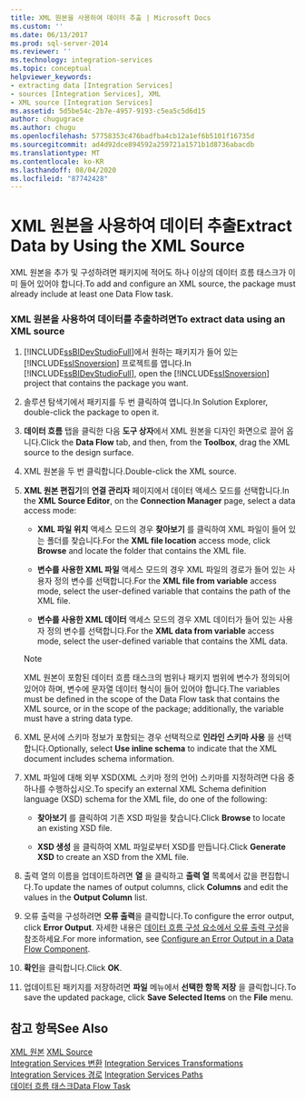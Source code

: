 ```yaml
---
title: XML 원본을 사용하여 데이터 추출 | Microsoft Docs
ms.custom: ''
ms.date: 06/13/2017
ms.prod: sql-server-2014
ms.reviewer: ''
ms.technology: integration-services
ms.topic: conceptual
helpviewer_keywords:
- extracting data [Integration Services]
- sources [Integration Services], XML
- XML source [Integration Services]
ms.assetid: 5d5be54c-2b7e-4957-9193-c5ea5c5d6d15
author: chugugrace
ms.author: chugu
ms.openlocfilehash: 57758353c476badfba4cb12a1ef6b5101f16735d
ms.sourcegitcommit: ad4d92dce894592a259721a1571b1d8736abacdb
ms.translationtype: MT
ms.contentlocale: ko-KR
ms.lasthandoff: 08/04/2020
ms.locfileid: "87742428"
---
```

# <a name="extract-data-by-using-the-xml-source"></a><span data-ttu-id="7ebc3-102">XML 원본을 사용하여 데이터 추출</span><span class="sxs-lookup"><span data-stu-id="7ebc3-102">Extract Data by Using the XML Source</span></span>
  <span data-ttu-id="7ebc3-103">XML 원본을 추가 및 구성하려면 패키지에 적어도 하나 이상의 데이터 흐름 태스크가 이미 들어 있어야 합니다.</span><span class="sxs-lookup"><span data-stu-id="7ebc3-103">To add and configure an XML source, the package must already include at least one Data Flow task.</span></span>  
  
### <a name="to-extract-data-using-an-xml-source"></a><span data-ttu-id="7ebc3-104">XML 원본을 사용하여 데이터를 추출하려면</span><span class="sxs-lookup"><span data-stu-id="7ebc3-104">To extract data using an XML source</span></span>  
  
1.  <span data-ttu-id="7ebc3-105">[!INCLUDE[ssBIDevStudioFull](../../includes/ssbidevstudiofull-md.md)]에서 원하는 패키지가 들어 있는 [!INCLUDE[ssISnoversion](../../includes/ssisnoversion-md.md)] 프로젝트를 엽니다.</span><span class="sxs-lookup"><span data-stu-id="7ebc3-105">In [!INCLUDE[ssBIDevStudioFull](../../includes/ssbidevstudiofull-md.md)], open the [!INCLUDE[ssISnoversion](../../includes/ssisnoversion-md.md)] project that contains the package you want.</span></span>  
  
2.  <span data-ttu-id="7ebc3-106">솔루션 탐색기에서 패키지를 두 번 클릭하여 엽니다.</span><span class="sxs-lookup"><span data-stu-id="7ebc3-106">In Solution Explorer, double-click the package to open it.</span></span>  
  
3.  <span data-ttu-id="7ebc3-107">**데이터 흐름** 탭을 클릭한 다음 **도구 상자**에서 XML 원본을 디자인 화면으로 끌어 옵니다.</span><span class="sxs-lookup"><span data-stu-id="7ebc3-107">Click the **Data Flow** tab, and then, from the **Toolbox**, drag the XML source to the design surface.</span></span>  
  
4.  <span data-ttu-id="7ebc3-108">XML 원본을 두 번 클릭합니다.</span><span class="sxs-lookup"><span data-stu-id="7ebc3-108">Double-click the XML source.</span></span>  
  
5.  <span data-ttu-id="7ebc3-109">**XML 원본 편집기**의 **연결 관리자** 페이지에서 데이터 액세스 모드를 선택합니다.</span><span class="sxs-lookup"><span data-stu-id="7ebc3-109">In the **XML Source Editor**, on the **Connection Manager** page, select a data access mode:</span></span>  
  
    -   <span data-ttu-id="7ebc3-110">**XML 파일 위치** 액세스 모드의 경우 **찾아보기** 를 클릭하여 XML 파일이 들어 있는 폴더를 찾습니다.</span><span class="sxs-lookup"><span data-stu-id="7ebc3-110">For the **XML file location** access mode, click **Browse** and locate the folder that contains the XML file.</span></span>  
  
    -   <span data-ttu-id="7ebc3-111">**변수를 사용한 XML 파일** 액세스 모드의 경우 XML 파일의 경로가 들어 있는 사용자 정의 변수를 선택합니다.</span><span class="sxs-lookup"><span data-stu-id="7ebc3-111">For the **XML file from variable** access mode, select the user-defined variable that contains the path of the XML file.</span></span>  
  
    -   <span data-ttu-id="7ebc3-112">**변수를 사용한 XML 데이터** 액세스 모드의 경우 XML 데이터가 들어 있는 사용자 정의 변수를 선택합니다.</span><span class="sxs-lookup"><span data-stu-id="7ebc3-112">For the **XML data from variable** access mode, select the user-defined variable that contains the XML data.</span></span>  
  
    > [!NOTE]  
    >  <span data-ttu-id="7ebc3-113">XML 원본이 포함된 데이터 흐름 태스크의 범위나 패키지 범위에 변수가 정의되어 있어야 하며, 변수에 문자열 데이터 형식이 들어 있어야 합니다.</span><span class="sxs-lookup"><span data-stu-id="7ebc3-113">The variables must be defined in the scope of the Data Flow task that contains the XML source, or in the scope of the package; additionally, the variable must have a string data type.</span></span>  
  
6.  <span data-ttu-id="7ebc3-114">XML 문서에 스키마 정보가 포함되는 경우 선택적으로 **인라인 스키마 사용** 을 선택합니다.</span><span class="sxs-lookup"><span data-stu-id="7ebc3-114">Optionally, select **Use inline schema** to indicate that the XML document includes schema information.</span></span>  
  
7.  <span data-ttu-id="7ebc3-115">XML 파일에 대해 외부 XSD(XML 스키마 정의 언어) 스키마를 지정하려면 다음 중 하나를 수행하십시오.</span><span class="sxs-lookup"><span data-stu-id="7ebc3-115">To specify an external XML Schema definition language (XSD) schema for the XML file, do one of the following:</span></span>  
  
    -   <span data-ttu-id="7ebc3-116">**찾아보기** 를 클릭하여 기존 XSD 파일을 찾습니다.</span><span class="sxs-lookup"><span data-stu-id="7ebc3-116">Click **Browse** to locate an existing XSD file.</span></span>  
  
    -   <span data-ttu-id="7ebc3-117">**XSD 생성** 을 클릭하여 XML 파일로부터 XSD를 만듭니다.</span><span class="sxs-lookup"><span data-stu-id="7ebc3-117">Click **Generate XSD** to create an XSD from the XML file.</span></span>  
  
8.  <span data-ttu-id="7ebc3-118">출력 열의 이름을 업데이트하려면 **열** 을 클릭하고 **출력 열** 목록에서 값을 편집합니다.</span><span class="sxs-lookup"><span data-stu-id="7ebc3-118">To update the names of output columns, click **Columns** and edit the values in the **Output Column** list.</span></span>  
  
9. <span data-ttu-id="7ebc3-119">오류 출력을 구성하려면 **오류 출력**을 클릭합니다.</span><span class="sxs-lookup"><span data-stu-id="7ebc3-119">To configure the error output, click **Error Output**.</span></span> <span data-ttu-id="7ebc3-120">자세한 내용은 [데이터 흐름 구성 요소에서 오류 출력 구성](../configure-an-error-output-in-a-data-flow-component.md)을 참조하세요.</span><span class="sxs-lookup"><span data-stu-id="7ebc3-120">For more information, see [Configure an Error Output in a Data Flow Component](../configure-an-error-output-in-a-data-flow-component.md).</span></span>  
  
10. <span data-ttu-id="7ebc3-121">**확인**을 클릭합니다.</span><span class="sxs-lookup"><span data-stu-id="7ebc3-121">Click **OK**.</span></span>  
  
11. <span data-ttu-id="7ebc3-122">업데이트된 패키지를 저장하려면 **파일** 메뉴에서 **선택한 항목 저장** 을 클릭합니다.</span><span class="sxs-lookup"><span data-stu-id="7ebc3-122">To save the updated package, click **Save Selected Items** on the **File** menu.</span></span>  
  
## <a name="see-also"></a><span data-ttu-id="7ebc3-123">참고 항목</span><span class="sxs-lookup"><span data-stu-id="7ebc3-123">See Also</span></span>  
 <span data-ttu-id="7ebc3-124">[XML 원본](xml-source.md) </span><span class="sxs-lookup"><span data-stu-id="7ebc3-124">[XML Source](xml-source.md) </span></span>  
 <span data-ttu-id="7ebc3-125">[Integration Services 변환](transformations/integration-services-transformations.md) </span><span class="sxs-lookup"><span data-stu-id="7ebc3-125">[Integration Services Transformations](transformations/integration-services-transformations.md) </span></span>  
 <span data-ttu-id="7ebc3-126">[Integration Services 경로](integration-services-paths.md) </span><span class="sxs-lookup"><span data-stu-id="7ebc3-126">[Integration Services Paths](integration-services-paths.md) </span></span>  
 [<span data-ttu-id="7ebc3-127">데이터 흐름 태스크</span><span class="sxs-lookup"><span data-stu-id="7ebc3-127">Data Flow Task</span></span>](../control-flow/data-flow-task.md)  
  
  
